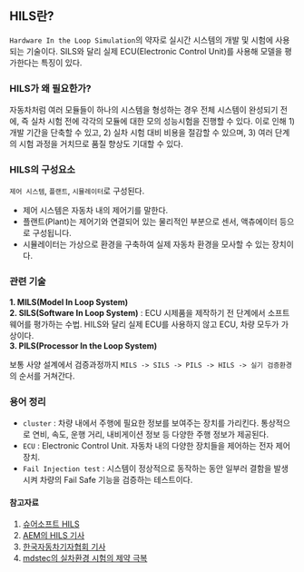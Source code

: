 ## HILS란?
`Hardware In the Loop Simulation`의 약자로 실시간 시스템의 개발 및 시험에 사용되는 기술이다. SILS와 달리 실제 ECU(Electronic Control Unit)를 사용해 모델을 평가한다는 특징이 있다.

### HILS가 왜 필요한가?
자동차처럼 여러 모듈들이 하나의 시스템을 형성하는 경우 전체 시스템이 완성되기 전에, 즉 실차 시험 전에 각각의 모듈에 대한 모의 성능시험을 진행할 수 있다. 이로 인해 1) 개발 기간을 단축할 수 있고, 2) 실차 시험 대비 비용을 절감할 수 있으며, 3) 여러 단계의 시험 과정을 거치므로 품질 향상도 기대할 수 있다.

### HILS의 구성요소
`제어 시스템`, `플랜트`, `시뮬레이터`로 구성된다.
- 제어 시스템은 자동차 내의 제어기를 말한다.
- 플랜트(Plant)는 제어기와 연결되어 있는 물리적인 부분으로 센서, 액츄에이터 등으로 구성됩니다.
- 시뮬레이터는 가상으로 환경을 구축하여 실제 자동차 환경을 모사할 수 있는 장치이다.

### 관련 기술
__1. MILS(Model In Loop System)__  
__2. SILS(Software In Loop System)__ : ECU 시제품을 제작하기 전 단계에서 소프트웨어를 평가하는 수법. HILS와 달리 실제 ECU를 사용하지 않고 ECU, 차량 모두가 가상이다.  
__3. PILS(Processor In the Loop System)__

보통 사양 설계에서 검증과정까지 `MILS -> SILS -> PILS -> HILS -> 실기 검증환경`의 순서를 거쳐간다.

### 용어 정리
* `cluster` : 차량 내에서 주행에 필요한 정보를 보여주는 장치를 가리킨다. 통상적으로 연비, 속도, 운행 거리, 내비게이션 정보 등 다양한 주행 정보가 제공된다.
* `ECU` : Electronic Control Unit. 자동차 내의 다양한 장치들을 제어하는 전자 제어 장치.
* `Fail Injection test` : 시스템이 정상적으로 동작하는 동안 일부러 결함을 발생시켜 차량의 Fail Safe 기능을 검증하는 테스트이다.


#### 참고자료
1. [슈어소프트 HILS](https://m.blog.naver.com/suresofttech/220772067577)
2. [AEM의 HILS 기사](https://www.autoelectronics.co.kr/article/articleView.asp?idx=98)
3. [한국자동차기자협회 기사](https://www.kaja.org/1458275600/?idx=7024678&bmode=view)
4. [mdstec의 실차환경 시험의 제약 극복](http://www.mdstec.co.kr/mail/TC/AutoNews/down/HIL%20Simulation_Automotive_MDS.pdf)
